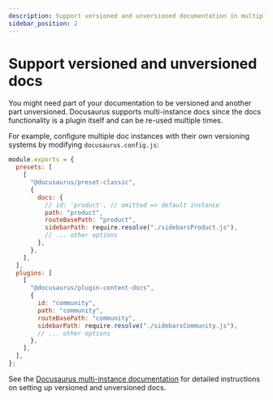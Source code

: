 ```yaml
---
description: Support versioned and unversioned documentation in multiple instances.
sidebar_position: 2
---
```


# Support versioned and unversioned docs

You might need part of your documentation to be versioned and another part unversioned.
Docusaurus supports multi-instance docs since the docs functionality is a plugin itself and can be
re-used multiple times.

For example, configure multiple doc instances with their own versioning systems by modifying
`docusaurus.config.js`:

```js title="docusaurus.config.js" {6-11,18-24}
module.exports = {
  presets: [
    [
      "@docusaurus/preset-classic",
      {
        docs: {
          // id: 'product', // omitted => default instance
          path: "product",
          routeBasePath: "product",
          sidebarPath: require.resolve("./sidebarsProduct.js"),
          // ... other options
        },
      },
    ],
  ],
  plugins: [
    [
      "@docusaurus/plugin-content-docs",
      {
        id: "community",
        path: "community",
        routeBasePath: "community",
        sidebarPath: require.resolve("./sidebarsCommunity.js"),
        // ... other options
      },
    ],
  ],
};
```

See the [Docusaurus multi-instance documentation](https://docusaurus.io/docs/docs-multi-instance#use-cases)
for detailed instructions on setting up versioned and unversioned docs.